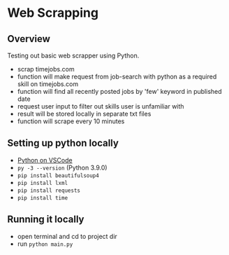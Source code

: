 # Web Scrapping

## Overview
Testing out basic web scrapper using Python. 
- scrap timejobs.com
- function will make request from job-search with python as a required skill on timejobs.com
- function will find all recently posted jobs by 'few' keyword in published date
- request user input to filter out skills user is unfamiliar with
- result will be stored locally in separate txt files
- function will scrape every 10 minutes

## Setting up python locally
- [Python on VSCode](https://code.visualstudio.com/docs/python/python-tutorial)
- `py -3 --version` (Python 3.9.0)
- `pip install beautifulsoup4`
- `pip install lxml`
- `pip install requests`
- `pip install time`

## Running it locally
- open terminal and cd to project dir
- run `python main.py`
